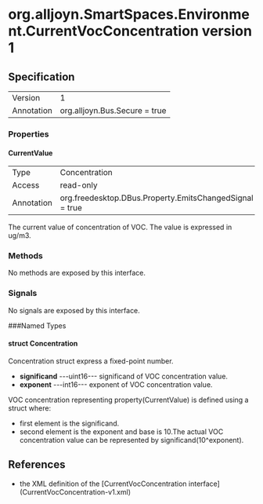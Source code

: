 # org.alljoyn.SmartSpaces.Environment.CurrentVocConcentration version 1

## Specification

|             |                                                 |
|-------------|-------------------------------------------------|
| Version     | 1                                               |
| Annotation  | org.alljoyn.Bus.Secure = true                   |

### Properties

#### CurrentValue

|             |                                                           |
|-------------|-----------------------------------------------------------|
| Type        | Concentration                                             |
| Access      | read-only                                                 |
| Annotation  | org.freedesktop.DBus.Property.EmitsChangedSignal = true   |

The current value of concentration of VOC.
The value is expressed in ug/m3.

### Methods

No methods are exposed by this interface.

### Signals

No signals are exposed by this interface.

###Named Types

#### struct Concentration

Concentration struct express a fixed-point number.
  * **significand**  ---uint16--- significand of VOC concentration value.
  * **exponent**  ---int16--- exponent of VOC concentration value.

VOC concentration representing property(CurrentValue)
is defined using a struct where:
  * first element is the significand.
  * second element is the exponent and base is 10.The actual VOC concentration
    value can be represented by significand(10^exponent).

## References

  * the XML definition of the [CurrentVocConcentration interface]
    (CurrentVocConcentration-v1.xml)

